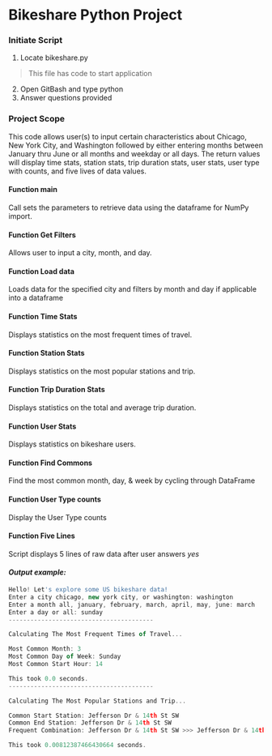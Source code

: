 # **Bikeshare Python Project**

### Initiate Script
1. Locate bikeshare.py
> This file has code to start application
2. Open GitBash and type python
3. Answer questions provided

### Project Scope
This code allows user(s) to input certain characteristics about Chicago, New York City, and Washington followed by either entering months between January thru June or all months and weekday or all days. The return values will display time stats, station stats, trip duration stats, user stats, user type with counts, and five lives of data values.

#### Function main
Call sets the parameters to retrieve data using the dataframe for NumPy import.

#### Function Get Filters
Allows user to input a city, month, and day.

#### Function Load data
Loads data for the specified city and filters by month and day if applicable into a dataframe

#### Function Time Stats
Displays statistics on the most frequent times of travel.

#### Function Station Stats
Displays statistics on the most popular stations and trip.

#### Function Trip Duration Stats
Displays statistics on the total and average trip duration.

#### Function User Stats
Displays statistics on bikeshare users.

#### Function Find Commons
Find the most common month, day, & week by cycling through DataFrame

#### Function User Type counts
Display the User Type counts

#### Function Five Lines
Script displays 5 lines of raw data after user answers *yes*

#### *Output example:*
```js
Hello! Let's explore some US bikeshare data!
Enter a city chicago, new york city, or washington: washington
Enter a month all, january, february, march, april, may, june: march
Enter a day or all: sunday
----------------------------------------

Calculating The Most Frequent Times of Travel...

Most Common Month: 3
Most Common Day of Week: Sunday
Most Common Start Hour: 14

This took 0.0 seconds.
----------------------------------------

Calculating The Most Popular Stations and Trip...

Common Start Station: Jefferson Dr & 14th St SW
Common End Station: Jefferson Dr & 14th St SW
Frequent Combination: Jefferson Dr & 14th St SW >>> Jefferson Dr & 14th St SW

This took 0.00812387466430664 seconds.

```
